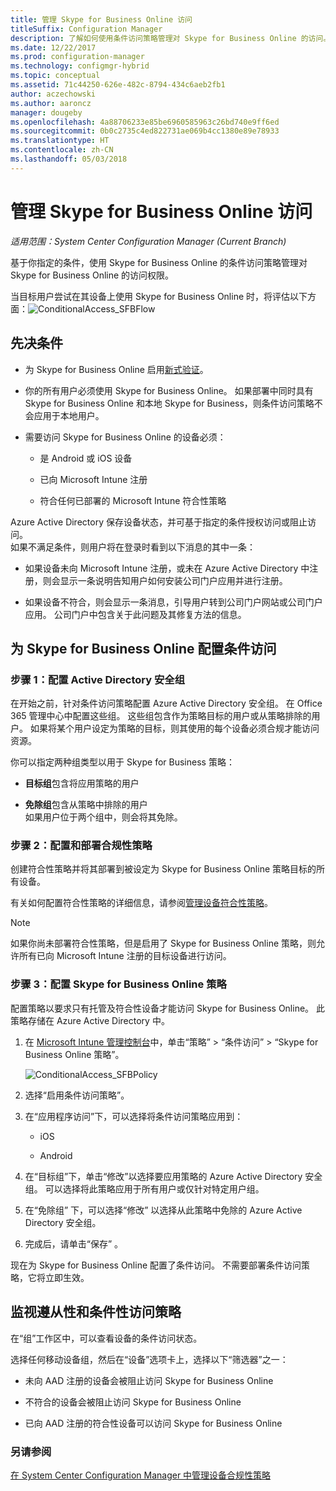 ```yaml
---
title: 管理 Skype for Business Online 访问
titleSuffix: Configuration Manager
description: 了解如何使用条件访问策略管理对 Skype for Business Online 的访问。
ms.date: 12/22/2017
ms.prod: configuration-manager
ms.technology: configmgr-hybrid
ms.topic: conceptual
ms.assetid: 71c44250-626e-482c-8794-434c6aeb2fb1
author: aczechowski
ms.author: aaroncz
manager: dougeby
ms.openlocfilehash: 4a88706233e85be6960585963c26bd740e9ff6ed
ms.sourcegitcommit: 0b0c2735c4ed822731ae069b4cc1380e89e78933
ms.translationtype: HT
ms.contentlocale: zh-CN
ms.lasthandoff: 05/03/2018
---
```

# <a name="manage-skype-for-business-online-access"></a>管理 Skype for Business Online 访问

*适用范围：System Center Configuration Manager (Current Branch)*


基于你指定的条件，使用 Skype for Business Online 的条件访问策略管理对 Skype for Business Online 的访问权限。  


 当目标用户尝试在其设备上使用 Skype for Business Online 时，将评估以下方面：![ConditionalAccess_SFBFlow](media/ConditionalAccess_SFBFlow.png)  

## <a name="prerequisites"></a>先决条件  

-   为 Skype for Business Online 启用[新式验证](https://aka.ms/SkypeModernAuth)。   

-   你的所有用户必须使用 Skype for Business Online。 如果部署中同时具有 Skype for Business Online 和本地 Skype for Business，则条件访问策略不会应用于本地用户。  

-   需要访问 Skype for Business Online 的设备必须：  

    -   是 Android 或 iOS 设备

    -   已向 Microsoft Intune 注册

    -   符合任何已部署的 Microsoft Intune 符合性策略

 Azure Active Directory 保存设备状态，并可基于指定的条件授权访问或阻止访问。  
如果不满足条件，则用户将在登录时看到以下消息的其中一条：  

-   如果设备未向 Microsoft Intune 注册，或未在 Azure Active Directory 中注册，则会显示一条说明告知用户如何安装公司门户应用并进行注册。  

-   如果设备不符合，则会显示一条消息，引导用户转到公司门户网站或公司门户应用。 公司门户中包含关于此问题及其修复方法的信息。  

## <a name="configure-conditional-access-for-skype-for-business-online"></a>为 Skype for Business Online 配置条件访问  

### <a name="step-1-configure-active-directory-security-groups"></a>步骤 1：配置 Active Directory 安全组  
 在开始之前，针对条件访问策略配置 Azure Active Directory 安全组。 在 Office 365 管理中心中配置这些组。 这些组包含作为策略目标的用户或从策略排除的用户。 如果将某个用户设定为策略的目标，则其使用的每个设备必须合规才能访问资源。  

 你可以指定两种组类型以用于 Skype for Business 策略：  

-   **目标组**包含将应用策略的用户  

-   **免除组**包含从策略中排除的用户  
    如果用户位于两个组中，则会将其免除。  

### <a name="step-2-configure-and-deploy-a-compliance-policy"></a>步骤 2：配置和部署合规性策略  
 创建符合性策略并将其部署到被设定为 Skype for Business Online 策略目标的所有设备。  

 有关如何配置符合性策略的详细信息，请参阅[管理设备符合性策略](../../protect/deploy-use/device-compliance-policies.md)。  

> [!NOTE]  
>  如果你尚未部署符合性策略，但是启用了 Skype for Business Online 策略，则允许所有已向 Microsoft Intune 注册的目标设备进行访问。  


### <a name="step-3-configure-the-skype-for-business-online-policy"></a>步骤 3：配置 Skype for Business Online 策略  
 配置策略以要求只有托管及符合性设备才能访问 Skype for Business Online。 此策略存储在 Azure Active Directory 中。  

1.  在 [Microsoft Intune 管理控制台](https://manage.microsoft.com)中，单击“策略” > “条件访问” > “Skype for Business Online 策略”。  

     ![ConditionalAccess_SFBPolicy](media/ConditionalAccess_SFBPolicy.png)  

2.  选择“启用条件访问策略”。  

3.  在“应用程序访问”下，可以选择将条件访问策略应用到：  

    -   iOS  

    -   Android  

4.  在“目标组”下，单击“修改”以选择要应用策略的 Azure Active Directory 安全组。 可以选择将此策略应用于所有用户或仅针对特定用户组。  

5.  在“免除组” 下，可以选择“修改”  以选择从此策略中免除的 Azure Active Directory 安全组。  

6.  完成后，请单击“保存” 。  

 现在为 Skype for Business Online 配置了条件访问。 不需要部署条件访问策略，它将立即生效。  

## <a name="monitor-the-compliance-and-conditional-access-policies"></a>监视遵从性和条件性访问策略  
 在“组”工作区中，可以查看设备的条件访问状态。  

 选择任何移动设备组，然后在“设备”选项卡上，选择以下“筛选器”之一：  

-   未向 AAD 注册的设备会被阻止访问 Skype for Business Online

-   不符合的设备会被阻止访问 Skype for Business Online  

-   已向 AAD 注册的符合性设备可以访问 Skype for Business Online  

### <a name="see-also"></a>另请参阅  

 [在 System Center Configuration Manager 中管理设备合规性策略](../../protect/deploy-use/device-compliance-policies.md)

